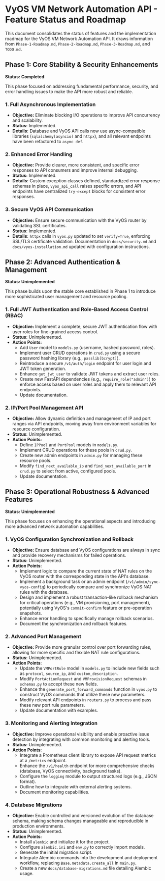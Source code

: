 # VyOS VM Network Automation API - Feature Status and Roadmap

This document consolidates the status of features and the implementation roadmap for the VyOS VM Network Automation API. It draws information from `Phase-1-Roadmap.md`, `Phase-2-Roadmap.md`, `Phase-3-Roadmap.md`, and `TODO.md`.

## Phase 1: Core Stability & Security Enhancements

**Status: Completed**

This phase focused on addressing fundamental performance, security, and error handling issues to make the API more robust and reliable.

### 1. Full Asynchronous Implementation
*   **Objective:** Eliminate blocking I/O operations to improve API concurrency and scalability.
*   **Status:** Implemented.
*   **Details:** Database and VyOS API calls now use async-compatible libraries (`sqlalchemy[asyncio]` and `httpx`), and all relevant endpoints have been refactored to `async def`.

### 2. Enhanced Error Handling
*   **Objective:** Provide clearer, more consistent, and specific error responses to API consumers and improve internal debugging.
*   **Status:** Implemented.
*   **Details:** Custom exception classes defined, standardized error response schemas in place, `vyos_api_call` raises specific errors, and API endpoints have centralized `try-except` blocks for consistent error responses.

### 3. Secure VyOS API Communication
*   **Objective:** Ensure secure communication with the VyOS router by validating SSL certificates.
*   **Status:** Implemented.
*   **Details:** `httpx` calls in `vyos.py` updated to set `verify=True`, enforcing SSL/TLS certificate validation. Documentation in `docs/security.md` and `docs/vyos-installation.md` updated with configuration instructions.

## Phase 2: Advanced Authentication & Management

**Status: Unimplemented**

This phase builds upon the stable core established in Phase 1 to introduce more sophisticated user management and resource pooling.

### 1. Full JWT Authentication and Role-Based Access Control (RBAC)
*   **Objective:** Implement a complete, secure JWT authentication flow with user roles for fine-grained access control.
*   **Status:** Unimplemented.
*   **Action Points:**
    *   Add `User` model to `models.py` (username, hashed password, roles).
    *   Implement user CRUD operations in `crud.py` using a secure password hashing library (e.g., `passlib[bcrypt]`).
    *   Reintroduce a secure `/v1/auth/login` endpoint for user login and JWT token generation.
    *   Enhance `get_jwt_user` to validate JWT tokens and extract user roles.
    *   Create new FastAPI dependencies (e.g., `require_role("admin")`) to enforce access based on user roles and apply them to relevant API endpoints.
    *   Update documentation.

### 2. IP/Port Pool Management API
*   **Objective:** Allow dynamic definition and management of IP and port ranges via API endpoints, moving away from environment variables for resource configuration.
*   **Status:** Unimplemented.
*   **Action Points:**
    *   Define `IPPool` and `PortPool` models in `models.py`.
    *   Implement CRUD operations for these pools in `crud.py`.
    *   Create new admin endpoints in `admin.py` for managing these resource pools.
    *   Modify `find_next_available_ip` and `find_next_available_port` in `crud.py` to select from active, configured pools.
    *   Update documentation.

## Phase 3: Operational Robustness & Advanced Features

**Status: Unimplemented**

This phase focuses on enhancing the operational aspects and introducing more advanced network automation capabilities.

### 1. VyOS Configuration Synchronization and Rollback
*   **Objective:** Ensure database and VyOS configurations are always in sync and provide recovery mechanisms for failed operations.
*   **Status:** Unimplemented.
*   **Action Points:**
    *   Implement logic to compare the current state of NAT rules on the VyOS router with the corresponding state in the API's database.
    *   Implement a background task or an admin endpoint (`/v1/admin/sync-vyos-config`) to periodically compare and synchronize VyOS NAT rules with the database.
    *   Design and implement a robust transaction-like rollback mechanism for critical operations (e.g., VM provisioning, port management), potentially using VyOS's `commit-confirm` feature or pre-operation snapshots.
    *   Enhance error handling to specifically manage rollback scenarios.
    *   Document the synchronization and rollback features.

### 2. Advanced Port Management
*   **Objective:** Provide more granular control over port forwarding rules, allowing for more specific and flexible NAT rule configurations.
*   **Status:** Unimplemented.
*   **Action Points:**
    *   Update the `VMPortRule` model in `models.py` to include new fields such as `protocol`, `source_ip`, and `custom_description`.
    *   Modify `PortActionRequest` and `VMProvisionRequest` schemas in `schemas.py` to accept these new fields.
    *   Enhance the `generate_port_forward_commands` function in `vyos.py` to construct VyOS commands that utilize these new parameters.
    *   Modify relevant API endpoints in `routers.py` to process and pass these new port rule parameters.
    *   Update documentation with examples.

### 3. Monitoring and Alerting Integration
*   **Objective:** Improve operational visibility and enable proactive issue detection by integrating with common monitoring and alerting tools.
*   **Status:** Unimplemented.
*   **Action Points:**
    *   Integrate a Prometheus client library to expose API request metrics at a `/metrics` endpoint.
    *   Enhance the `/v1/health` endpoint for more comprehensive checks (database, VyOS connectivity, background tasks).
    *   Configure the `logging` module to output structured logs (e.g., JSON format).
    *   Outline how to integrate with external alerting systems.
    *   Document monitoring capabilities.

### 4. Database Migrations
*   **Objective:** Enable controlled and versioned evolution of the database schema, making schema changes manageable and reproducible in production environments.
*   **Status:** Unimplemented.
*   **Action Points:**
    *   Install `alembic` and initialize it for the project.
    *   Configure `alembic.ini` and `env.py` to correctly import models.
    *   Generate the initial migration script.
    *   Integrate Alembic commands into the development and deployment workflow, replacing `Base.metadata.create_all` in `main.py`.
    *   Create a new `docs/database-migrations.md` file detailing Alembic usage.